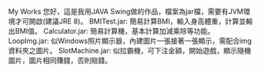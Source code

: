 My Works
您好，這是我用JAVA Swing做的作品，檔案為jar檔，需要有JVM環境才可開啟(建議JRE 8)。
BMITest.jar:
簡易計算BMI，輸入身高體重，計算並輸出BMI值。
Calculator.jar:
簡易計算機，基本計算加減乘除等功能。
LoopImg.jar:
似Windows照片顯示器，內建圖片一張接著一張顯示，需配合img資料夾之圖片。
SlotMachine.jar:
似拉霸機，可下注金額，開始遊戲，顯示隨機圖片，圖片相同賺錢，否則賠錢。





